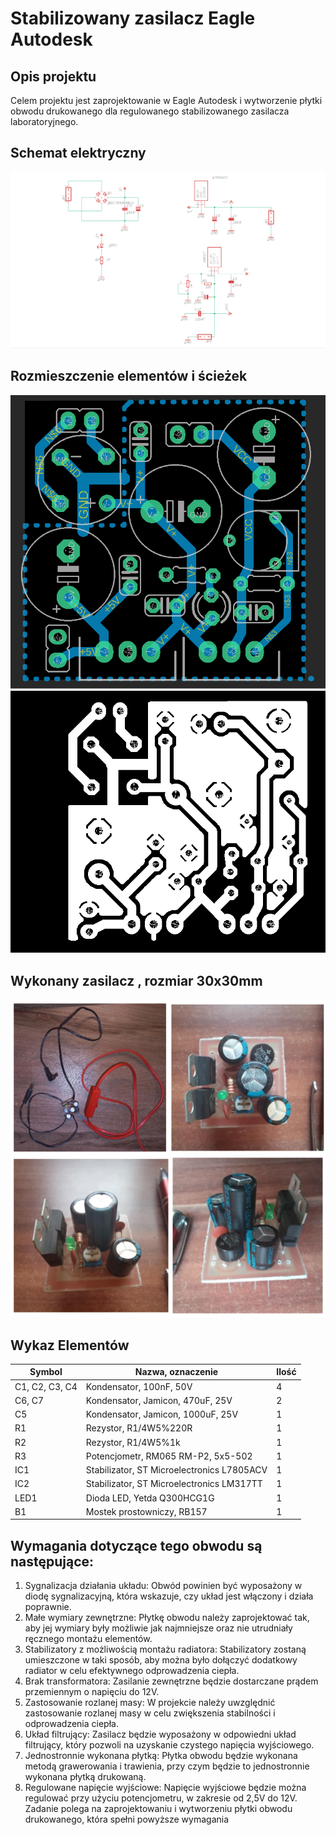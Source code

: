 # Stabilizowany zasilacz Eagle Autodesk

## Opis projektu
Celem projektu jest zaprojektowanie w Eagle Autodesk i wytworzenie płytki obwodu
drukowanego dla regulowanego stabilizowanego zasilacza laboratoryjnego.

## Schemat elektryczny
![](zasilacz/images/schemat_elektryczny.PNG)

## Rozmieszczenie elementów i ścieżek
![](zasilacz/images/plytka_schemat_elementow.PNG)
![](zasilacz/images/monochrome.png)
## Wykonany zasilacz , rozmiar 30x30mm
![](zasilacz/images/wykonany_zasilacz.PNG)

## Wykaz Elementów

| Symbol   | Nazwa, oznaczenie                        | Ilość |
|----------|------------------------------------------|-------|
| C1, C2, C3, C4 | Kondensator, 100nF, 50V              | 4     |
| C6, C7   | Kondensator, Jamicon, 470uF, 25V        | 2     |
| C5        | Kondensator, Jamicon, 1000uF, 25V      | 1     |
| R1        | Rezystor, R1/4W5%220R                   | 1     |
| R2        | Rezystor, R1/4W5%1k                     | 1     |
| R3        | Potencjometr, RM065 RM-P2, 5x5-502     | 1     |
| IC1       | Stabilizator, ST Microelectronics L7805ACV | 1  |
| IC2       | Stabilizator, ST Microelectronics LM317TT | 1  |
| LED1      | Dioda LED, Yetda Q300HCG1G             | 1     |
| B1        | Mostek prostowniczy, RB157              | 1     |

## Wymagania dotyczące tego obwodu są następujące:
1. Sygnalizacja działania układu: Obwód powinien być wyposażony w diodę
sygnalizacyjną, która wskazuje, czy układ jest włączony i działa
poprawnie.
2. Małe wymiary zewnętrzne: Płytkę obwodu należy zaprojektować tak, aby
jej wymiary były możliwie jak najmniejsze oraz nie utrudniały ręcznego
montażu elementów.
3. Stabilizatory z możliwością montażu radiatora: Stabilizatory zostaną
umieszczone w taki sposób, aby można było dołączyć dodatkowy radiator
w celu efektywnego odprowadzenia ciepła.
4. Brak transformatora: Zasilanie zewnętrzne będzie dostarczane prądem
przemiennym o napięciu do 12V.
5. Zastosowanie rozlanej masy: W projekcie należy uwzględnić
zastosowanie rozlanej masy w celu zwiększenia stabilności i
odprowadzenia ciepła.
6. Układ filtrujący: Zasilacz będzie wyposażony w odpowiedni układ
filtrujący, który pozwoli na uzyskanie czystego napięcia wyjściowego.
7. Jednostronnie wykonana płytką: Płytka obwodu będzie wykonana
metodą grawerowania i trawienia, przy czym będzie to jednostronnie
wykonana płytką drukowaną.
8. Regulowane napięcie wyjściowe: Napięcie wyjściowe będzie można
regulować przy użyciu potencjometru, w zakresie od 2,5V do 12V.
Zadanie polega na zaprojektowaniu i wytworzeniu płytki obwodu
drukowanego, która spełni powyższe wymagania







